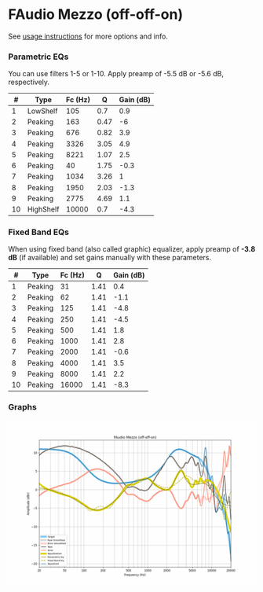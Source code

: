 # FAudio Mezzo (off-off-on)
See [usage instructions](https://github.com/jaakkopasanen/AutoEq#usage) for more options and info.

### Parametric EQs
You can use filters 1-5 or 1-10. Apply preamp of -5.5 dB or -5.6 dB, respectively.

|   # | Type      |   Fc (Hz) |    Q |   Gain (dB) |
|-----|-----------|-----------|------|-------------|
|   1 | LowShelf  |       105 | 0.7  |         0.9 |
|   2 | Peaking   |       163 | 0.47 |        -6   |
|   3 | Peaking   |       676 | 0.82 |         3.9 |
|   4 | Peaking   |      3326 | 3.05 |         4.9 |
|   5 | Peaking   |      8221 | 1.07 |         2.5 |
|   6 | Peaking   |        40 | 1.75 |        -0.3 |
|   7 | Peaking   |      1034 | 3.26 |         1   |
|   8 | Peaking   |      1950 | 2.03 |        -1.3 |
|   9 | Peaking   |      2775 | 4.69 |         1.1 |
|  10 | HighShelf |     10000 | 0.7  |        -4.3 |

### Fixed Band EQs
When using fixed band (also called graphic) equalizer, apply preamp of **-3.8 dB** (if available) and set gains manually with these parameters.

|   # | Type    |   Fc (Hz) |    Q |   Gain (dB) |
|-----|---------|-----------|------|-------------|
|   1 | Peaking |        31 | 1.41 |         0.4 |
|   2 | Peaking |        62 | 1.41 |        -1.1 |
|   3 | Peaking |       125 | 1.41 |        -4.8 |
|   4 | Peaking |       250 | 1.41 |        -4.5 |
|   5 | Peaking |       500 | 1.41 |         1.8 |
|   6 | Peaking |      1000 | 1.41 |         2.8 |
|   7 | Peaking |      2000 | 1.41 |        -0.6 |
|   8 | Peaking |      4000 | 1.41 |         3.5 |
|   9 | Peaking |      8000 | 1.41 |         2.2 |
|  10 | Peaking |     16000 | 1.41 |        -8.3 |

### Graphs
![](./FAudio%20Mezzo%20(off-off-on).png)
